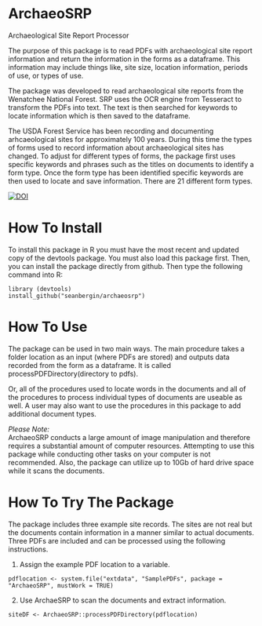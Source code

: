 # ArchaeoSRP
Archaeological Site Report Processor

The purpose of this package is to read PDFs with archaeological site report information and return the information in the forms as a dataframe. This information may include things like, site size, location information, periods of use, or types of use. 

The package was developed to read archaeological site reports from the Wenatchee National Forest. SRP uses the OCR engine from Tesseract to transform the PDFs into text. The text is then searched for keywords to locate information which is then saved to the dataframe. 

The USDA Forest Service has been recording and documenting arhcaeological sites for approximately 100 years. During this time the types of forms used to record information about archaeological sites has changed. To adjust for different types of forms, the package first uses specific keywords and phrases such as the titles on documents to identify a form type. Once the form type has been identified specific keywords are then used to locate and save information. There are 21 different form types. 

<a href="https://zenodo.org/badge/latestdoi/343913660"><img src="https://zenodo.org/badge/343913660.svg" alt="DOI"></a>

# How To Install

To install this package in R you must have the most recent and updated copy of the devtools package. You must also load this package first. Then, you can install the package directly from github. Then type the following command into R:

```shell
library (devtools)
install_github("seanbergin/archaeosrp")
```

# How To Use

The package can be used in two main ways. The main procedure takes a folder location as an input (where PDFs are stored) and outputs data recorded from the form as a dataframe. It is called processPDFDirectory(directory to pdfs).

Or, all of the procedures used to locate words in the documents and all of the procedures to process individual types of documents are useable as well. A user may also want to use the procedures in this package to add additional document types. 

*Please Note:*   
ArchaeoSRP conducts a large amount of image manipulation and therefore requires a substantial amount of computer resources. Attempting to use this package while conducting other tasks on your computer is not recommended. Also, the package can utilize up to 10Gb of hard drive space while it scans the documents.

# How To Try The Package

The package includes three example site records. The sites are not real but the documents contain information in a manner similar to actual documents. Three PDFs are included and can be processed using the following instructions.

1. Assign the example PDF location to a variable.
```shell
pdflocation <- system.file("extdata", "SamplePDFs", package = "ArchaeoSRP", mustWork = TRUE)
```
2. Use ArchaeSRP to scan the documents and extract information.
```shell
siteDF <- ArchaeoSRP::processPDFDirectory(pdflocation)
```
